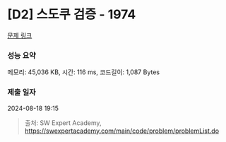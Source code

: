 # [D2] 스도쿠 검증 - 1974 

[문제 링크](https://swexpertacademy.com/main/code/problem/problemDetail.do?contestProbId=AV5Psz16AYEDFAUq) 

### 성능 요약

메모리: 45,036 KB, 시간: 116 ms, 코드길이: 1,087 Bytes

### 제출 일자

2024-08-18 19:15



> 출처: SW Expert Academy, https://swexpertacademy.com/main/code/problem/problemList.do